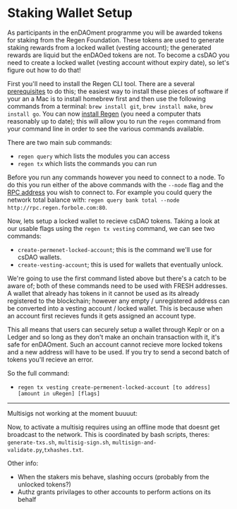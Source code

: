 # Staking Wallet Setup

As participants in the enDAOment programme you will be awarded tokens for staking from the Regen Foundation. These tokens are used to generate staking rewards from a locked wallet (vesting account); the generated rewards are liquid but the enDAOed tokens are not. To become a csDAO you need to create a locked wallet (vesting account without expiry date), so let's figure out how to do that!

First you'll need to install the Regen CLI tool. There are a several [prerequisites](https://docs.regen.network/ledger/get-started/prerequisites.html) to do this; the easiest way to install these pieces of software if your an a Mac is to install homebrew first and then use the following commands from a terminal: `brew install git`, `brew install make`, `brew install go`. You can now [install Regen](https://docs.regen.network/ledger/get-started/) (you need a computer thats reasonably up to date); this will allow you to run the `regen` command from your command line in order to see the various commands available.

There are two main sub commands:
- `regen query` which lists the modules you can access
- `regen tx` which lists the commands you can run

Before you run any commands however you need to connect to a node. To do this you run either of the above commands with the `--node` flag and the [RPC address](https://github.com/regen-network/mainnet/blob/main/regen-1/rpc-nodes.txt) you wish to connect to. For example you could query the network total balance with: `regen query bank total --node http://rpc.regen.forbole.com:80`.

Now, lets setup a locked wallet to recieve csDAO tokens. Taking a look at our usable flags using the `regen tx vesting` command, we can see two commands: 
- `create-permenet-locked-account`; this is the command we'll use for csDAO wallets.
- `create-vesting-account`; this is used for wallets that eventually unlock.

We're going to use the first command listed above but there's a catch to be aware of; both of these commands need to be used with FRESH addresses. A wallet that already has tokens in it cannot be used as its already registered to the blockchain; however any empty / unregistered address can be converted into a vesting account / locked wallet. This is because when an account first recieves funds it gets assigned an account type. 

This all means that users can securely setup a wallet through Keplr or on a Ledger and so long as they don't make an onchain transaction with it, it's safe for enDAOment. Such an account cannot recieve more locked tokens and a new address will have to be used. If you try to send a second batch of tokens you'll recieve an error. 

So the full command:
- `regen tx vesting create-permenent-locked-account [to address] [amount in uRegen] [flags]`

---
Multisigs not working at the moment buuuut:

Now, to activate a multisig requires using an offline mode that doesnt get broadcast to the network. This is coordinated by bash scripts, theres: `generate-txs.sh`, `multisig-sign.sh`, `multisign-and-validate.py`,`txhashes.txt`.


Other info:
- When the stakers mis behave, slashing occurs (probably from the unlocked tokens?)
- Authz grants privilages to other accounts to perform actions on its behalf